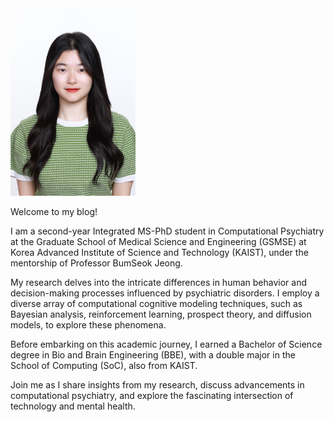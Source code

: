 <img src="/headshot.jpg" alt="headshot image" style="height: 300px"/>

Welcome to my blog! 

I am a second-year Integrated MS-PhD student in Computational Psychiatry at the Graduate School of Medical Science and Engineering (GSMSE) at Korea Advanced Institute of Science and Technology (KAIST), under the mentorship of Professor BumSeok Jeong.

My research delves into the intricate differences in human behavior and decision-making processes influenced by psychiatric disorders. I employ a diverse array of computational cognitive modeling techniques, such as Bayesian analysis, reinforcement learning, prospect theory, and diffusion models, to explore these phenomena.

Before embarking on this academic journey, I earned a Bachelor of Science degree in Bio and Brain Engineering (BBE), with a double major in the School of Computing (SoC), also from KAIST. 

Join me as I share insights from my research, discuss advancements in computational psychiatry, and explore the fascinating intersection of technology and mental health.
